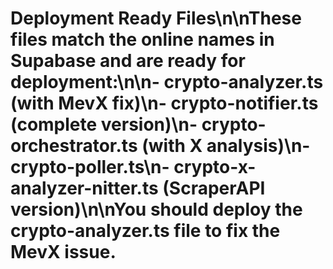 # Deployment Ready Files\n\nThese files match the online names in Supabase and are ready for deployment:\n\n- crypto-analyzer.ts (with MevX fix)\n- crypto-notifier.ts (complete version)\n- crypto-orchestrator.ts (with X analysis)\n- crypto-poller.ts\n- crypto-x-analyzer-nitter.ts (ScraperAPI version)\n\nYou should deploy the crypto-analyzer.ts file to fix the MevX issue.
